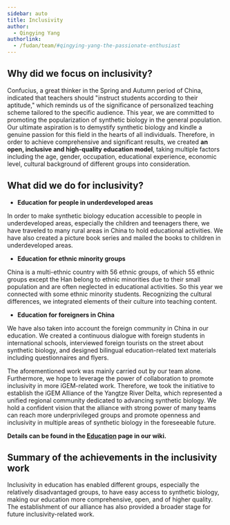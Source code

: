 ```yaml
---
sidebar: auto
title: Inclusivity
author:
  - Qingying Yang
authorlink:
  - /fudan/team/#qingying-yang-the-passionate-enthusiast
---
```


## Why did we focus on inclusivity?

Confucius, a great thinker in the Spring and Autumn period of China, indicated that teachers should "instruct students according to their aptitude," which reminds us of the significance of personalized teaching scheme tailored to the specific audience. This year, we are committed to promoting the popularization of synthetic biology in the general population. Our ultimate aspiration is to demystify synthetic biology and kindle a genuine passion for this field in the hearts of all individuals. Therefore, in order to achieve comprehensive and significant results, we created **an open, inclusive and high-quality education model**, taking multiple factors including the age, gender, occupation, educational experience, economic level, cultural background of different groups into consideration.



## What did we do for inclusivity?

- **Education for people in underdeveloped areas**

In order to make synthetic biology education accessible to people in underdeveloped areas, especially the children and teenagers there, we have traveled to many rural areas in China to hold educational activities. We have also created a picture book series and mailed the books to children in underdeveloped areas.

- **Education for ethnic minority groups**

China is a multi-ethnic country with 56 ethnic groups, of which 55 ethnic groups except the Han belong to ethnic minorities due to their small population and are often neglected in educational activities. So this year we connected with some ethnic minority students. Recognizing the cultural differences, we integrated elements of their culture into teaching content.

- **Education for foreigners in China**

We have also taken into account the foreign community in China in our education. We created a continuous dialogue with foreign students in international schools, interviewed foreign tourists on the street about synthetic biology, and designed bilingual education-related text materials including questionnaires and flyers.

The aforementioned work was mainly carried out by our team alone. Furthermore, we hope to leverage the power of collaboration to promote inclusivity in more iGEM-related work. Therefore, we took the initiative to establish the iGEM Alliance of the Yangtze River Delta, which represented a unified regional community dedicated to advancing synthetic biology. We hold a confident vision that the alliance with strong power of many teams can reach more underprivileged groups and promote openness and inclusivity in multiple areas of synthetic biology in the foreseeable future.

**Details can be found in the [Education](/education/) page in our wiki.**



## Summary of the achievements in the inclusivity work

Inclusivity in education has enabled different groups, especially the relatively disadvantaged groups, to have easy access to synthetic biology, making our education more comprehensive, open, and of higher quality. The establishment of our alliance has also provided a broader stage for future inclusivity-related work.


